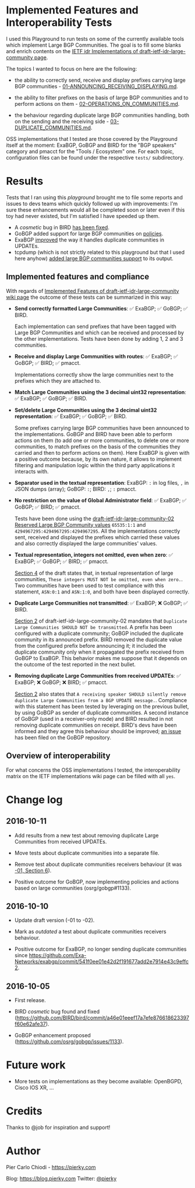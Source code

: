 # Implemented Features and Interoperability Tests

I used this Playground to run tests on some of the currently available tools which implement Large BGP Communities. The goal is to fill some blanks and enrich contents on the [IETF idr Implementations of draft-ietf-idr-large-community page]( https://trac.tools.ietf.org/wg/idr/trac/wiki/draft-ietf-idr-large-community%20implementations).

The topics I wanted to focus on here are the following:

- the ability to correctly send, receive and display prefixes carrying large BGP communities - [01-ANNOUNCING_RECEIVING_DISPLAYING.md](01-ANNOUNCING_RECEIVING_DISPLAYING.md).

- the ability to filter prefixes on the basis of large BGP communities and to perform actions on them - [02-OPERATIONS_ON_COMMUNITIES.md](02-OPERATIONS_ON_COMMUNITIES.md).

- the behaviour regarding duplicate large BGP communities handling, both on the sending and the receiving side - [03-DUPLICATE_COMMUNITIES.md](03-DUPLICATE_COMMUNITIES.md).

OSS implementations that I tested are those covered by the Playground itself at the moment: ExaBGP, GoBGP and BIRD for the "BGP speakers" category and pmacct for the "Tools / Ecosystem" one. For each topic, configuration files can be found under the respective `tests/` subdirectory.

# Results

Tests that I ran using this *playground* brought me to file some reports and issues to devs teams which quickly followed up with improvements: I'm sure these enhancements would all be completed soon or later even if this toy had never existed, but I'm satisfied I have speeded up them.

- A *cosmetic* bug in BIRD [has been fixed](https://github.com/BIRD/bird/commit/a46e01eeef17a7efe876618623397f60e62afe37).
- GoBGP added support for large BGP communities on [policies](https://github.com/osrg/gobgp/issues/1133).
- ExaBGP [improved](https://github.com/pierky/large-bgp-communities-playground/issues/2) the way it handles duplicate communities in UPDATEs.
- tcpdump (which is not strictly related to this playground but that I used here anyhow) [added large BGP communities support](https://github.com/the-tcpdump-group/tcpdump/issues/543) to its output.

## Implemented features and compliance

With regards of [Implemented Features of draft-ietf-idr-large-community wiki page]( https://trac.tools.ietf.org/wg/idr/trac/wiki/draft-ietf-idr-large-community%20implementations) the outcome of these tests can be summarized in this way:

* **Send correctly formatted Large Communities**: :white_check_mark: ExaBGP; :white_check_mark: GoBGP; :white_check_mark: BIRD.

  Each implementation can send prefixes that have been tagged with Large BGP Communities and which can be received and processed by the other implementations. Tests have been done by adding 1, 2 and 3 communities.

* **Receive and display Large Communities with routes**: :white_check_mark: ExaBGP; :white_check_mark: GoBGP; :white_check_mark: BIRD; :white_check_mark: pmacct.

  Implementations correctly show the large communities next to the prefixes which they are attached to.

* **Match Large Communities using the 3 decimal uint32 representation**: :white_check_mark: ExaBGP; :white_check_mark: GoBGP; :white_check_mark: BIRD.
* **Set/delete Large Communities using the 3 decimal uint32 representation**: :white_check_mark: ExaBGP; :white_check_mark: GoBGP; :white_check_mark: BIRD.

  Some prefixes carrying large BGP communities have been announced to the implementations. GoBGP and BIRD have been able to perform actions on them (to add one or more communities, to delete one or more communities, to match prefixes on the basis of the communities they carried and then to perform actions on them).
  Here ExaBGP is given with a positive outcome because, by its own nature, it allows to implement filtering and manipulation logic within the third party applications it interacts with.

* **Separator used in the textual representation**: ExaBGP: `:` in log files, `,` in JSON dumps (array); GoBGP: `:`; BIRD: `,`; `:` pmacct.

* **No restriction on the value of Global Administrator field**: :white_check_mark: ExaBGP; :white_check_mark: GoBGP; :white_check_mark: BIRD; :white_check_mark: pmacct.

  Tests have been done using the [draft-ietf-idr-large-community-02](https://tools.ietf.org/html/draft-ietf-idr-large-community-02) [Reserved Large BGP Community values](https://tools.ietf.org/html/draft-ietf-idr-large-community-02#section-5) `65535:1:1` and `4294967295:4294967295:4294967295`. All the implementations correctly sent, received and displayed the prefixes which carried these values and also correctly displayed the large communities' values.

* **Textual representation, integers not omitted, even when zero**: :white_check_mark: ExaBGP; :white_check_mark: GoBGP; :white_check_mark: BIRD; :white_check_mark: pmacct.

  [Section 4](https://tools.ietf.org/html/draft-ietf-idr-large-community-02#section-4) of the draft states that, in textual representation of large communities, `These integers MUST NOT be omitted, even when zero.`. Two communities have been used to test compliance with this statement, `ASN:0:1` and `ASN:1:0`, and both have been displayed correctly.

* **Duplicate Large Communities not transmitted**: :white_check_mark: ExaBGP; :x: GoBGP; :white_check_mark: BIRD.

  [Section 2](https://tools.ietf.org/html/draft-ietf-idr-large-community-02#section-2) of draft-ietf-idr-large-community-02 mandates that `Duplicate Large Communities SHOULD NOT be transmitted`. A prefix has been configured with a duplicate community; GoBGP included the duplicate community in its announced prefix.
  BIRD removed the duplicate value from the configured prefix before announcing it; it included the duplicate community only when it propagated the prefix received from GoBGP to ExaBGP. This behavior makes me suppose that it depends on the outcome of the test reported in the next bullet.

* **Removing duplicate Large Communities from received UPDATEs**: :white_check_mark: ExaBGP; :x: GoBGP; :x: BIRD; :white_check_mark: pmacct.

  [Section 2](https://tools.ietf.org/html/draft-ietf-idr-large-community-02#section-2) also states that `A receiving speaker SHOULD silently remove duplicate Large Communities from a BGP UPDATE message.`. Compliance with this statement has been tested by leveraging on the previous bullet, by using GoBGP as sender of duplicate communities. A second instance of GoBGP (used in a receiver-only mode) and BIRD resulted in not removing duplicate communities on receipt. BIRD's devs have been informed and they agree this behaviour should be improved; [an issue](https://github.com/osrg/gobgp/issues/1143) has been filed on the GoBGP repository.

## Overview of interoperability

For what concerns the OSS implementations I tested, the interoperability matrix on the IETF implementations wiki page can be filled with all `yes`.

# Change log

## 2016-10-11

- Add results from a new test about removing duplicate Large Communities from received UPDATEs.

- Move tests about duplicate communities into a separate file.

- Remove test about duplicate communities receivers behaviour (it was [-01, Section 6](https://tools.ietf.org/html/draft-ietf-idr-large-community-01#section-6)).

- Positive outcome for GoBGP, now implementing policies and actions based on large communities (osrg/gobgp#1133).

## 2016-10-10

- Update draft version (-01 to -02).

- Mark as *outdated* a test about duplicate communities receivers behaviour.

- Positive outcome for ExaBGP, no longer sending duplicate communities since https://github.com/Exa-Networks/exabgp/commit/541f0ee01e42d2f191677add2e7914e43c9effc2.

## 2016-10-05

- First release.

- BIRD *cosmetic* bug found and fixed (https://github.com/BIRD/bird/commit/a46e01eeef17a7efe876618623397f60e62afe37).

- GoBGP enhancement proposed (https://github.com/osrg/gobgp/issues/1133).

# Future work

* More tests on implementations as they become available: OpenBGPD, Cisco IOS XR, ...

# Credits

Thanks to @job for inspiration and support!

# Author

Pier Carlo Chiodi - https://pierky.com

Blog: https://blog.pierky.com Twitter: [@pierky](https://twitter.com/pierky)

